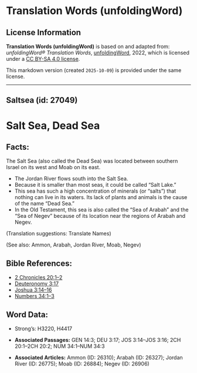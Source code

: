 # Translation Words (unfoldingWord)

## License Information

**Translation Words (unfoldingWord)** is based on and adapted from: _unfoldingWord® Translation Words_, [unfoldingWord](https://unfoldingword.org/utw), 2022, which is licensed under a [CC BY-SA 4.0 license](https://creativecommons.org/licenses/by-sa/4.0/legalcode.en).

This markdown version (created `2025-10-09`) is provided under the same license.



--------------------------------

## Saltsea (id: 27049)

Salt Sea, Dead Sea
==================

Facts:
------

The Salt Sea (also called the Dead Sea) was located between southern Israel on its west and Moab on its east.

* The Jordan River flows south into the Salt Sea.
* Because it is smaller than most seas, it could be called “Salt Lake.”
* This sea has such a high concentration of minerals (or “salts”) that nothing can live in its waters. Its lack of plants and animals is the cause of the name “Dead Sea.”
* In the Old Testament, this sea is also called the “Sea of Arabah” and the “Sea of Negev” because of its location near the regions of Arabah and Negev.

(Translation suggestions: Translate Names)

(See also: Ammon, Arabah, Jordan River, Moab, Negev)

Bible References:
-----------------

* [2 Chronicles 20:1–2](https://ref.ly/2Chr20:1-2Chr20:2)
* [Deuteronomy 3:17](https://ref.ly/Deut3:17)
* [Joshua 3:14–16](https://ref.ly/Josh3:14-Josh3:16)
* [Numbers 34:1–3](https://ref.ly/Num34:1-Num34:3)

Word Data:
----------

* Strong’s: H3220, H4417

* **Associated Passages:** GEN 14:3; DEU 3:17; JOS 3:14–JOS 3:16; 2CH 20:1–2CH 20:2; NUM 34:1–NUM 34:3
* **Associated Articles:** Ammon (ID: 26310); Arabah (ID: 26327); Jordan River (ID: 26775); Moab (ID: 26884); Negev (ID: 26906)

